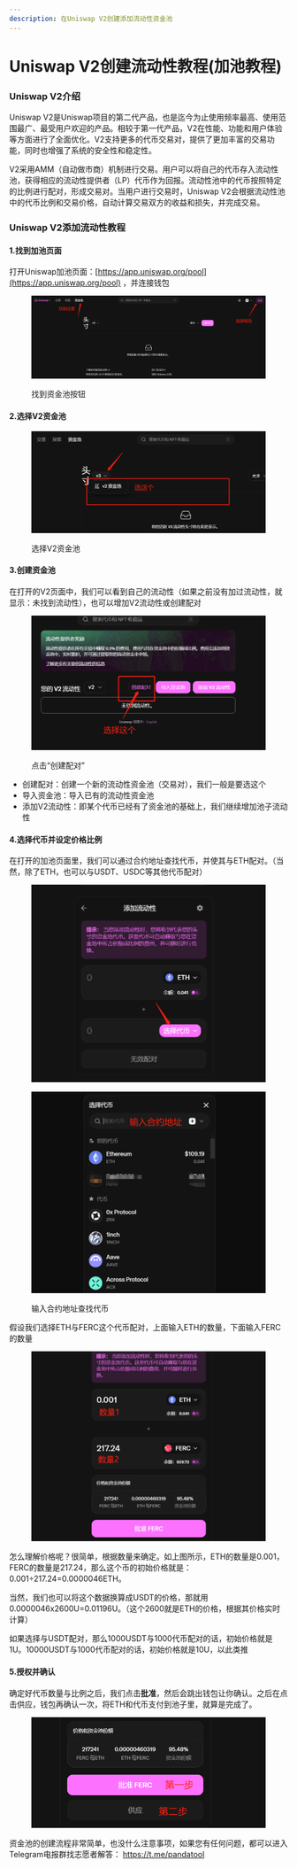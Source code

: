 ```yaml
---
description: 在Uniswap V2创建添加流动性资金池
---
```


# Uniswap V2创建流动性教程(加池教程)

### Uniswap V2介绍

Uniswap V2是Uniswap项目的第二代产品，也是迄今为止使用频率最高、使用范围最广、最受用户欢迎的产品。相较于第一代产品，V2在性能、功能和用户体验等方面进行了全面优化。V2支持更多的代币交易对，提供了更加丰富的交易功能，同时也增强了系统的安全性和稳定性。

V2采用AMM（自动做市商）机制进行交易。用户可以将自己的代币存入流动性池，获得相应的流动性提供者（LP）代币作为回报。流动性池中的代币按照特定的比例进行配对，形成交易对。当用户进行交易时，Uniswap V2会根据流动性池中的代币比例和交易价格，自动计算交易双方的收益和损失，并完成交易。

### Uniswap V2添加流动性教程

#### 1.找到加池页面

打开Uniswap加池页面：[https://app.uniswap.org/pool](https://app.uniswap.org/pool)  ，并连接钱包

<figure><img src="../.gitbook/assets/Uniswap加池1.png" alt=""><figcaption><p>找到资金池按钮</p></figcaption></figure>

#### 2.选择V2资金池

<figure><img src="../.gitbook/assets/Uniswap加池2.png" alt=""><figcaption><p>选择V2资金池</p></figcaption></figure>

#### 3.创建资金池

在打开的V2页面中，我们可以看到自己的流动性（如果之前没有加过流动性，就显示：未找到流动性），也可以增加V2流动性或创建配对

<figure><img src="../.gitbook/assets/Uniswap加池3.png" alt=""><figcaption><p>点击“创建配对”</p></figcaption></figure>

* 创建配对：创建一个新的流动性资金池（交易对），我们一般是要选这个
* 导入资金池：导入已有的流动性资金池
* 添加V2流动性：即某个代币已经有了资金池的基础上，我们继续增加池子流动性

#### 4.选择代币并设定价格比例

在打开的加池页面里，我们可以通过合约地址查找代币，并使其与ETH配对。（当然，除了ETH，也可以与USDT、USDC等其他代币配对）

<figure><img src="../.gitbook/assets/Uniswap加池4.png" alt=""><figcaption></figcaption></figure>

<figure><img src="../.gitbook/assets/Uniswap加池5.png" alt=""><figcaption><p>输入合约地址查找代币</p></figcaption></figure>

假设我们选择ETH与FERC这个代币配对，上面输入ETH的数量，下面输入FERC的数量

<figure><img src="../.gitbook/assets/Uniswap加池6.png" alt=""><figcaption></figcaption></figure>

怎么理解价格呢？很简单，根据数量来确定。如上图所示，ETH的数量是0.001，FERC的数量是217.24，那么这个币的初始价格就是：0.001÷217.24=0.0000046ETH。

当然，我们也可以将这个数据换算成USDT的价格，那就用0.0000046x2600U=0.01196U。（这个2600就是ETH的价格，根据其价格实时计算）

如果选择与USDT配对，那么1000USDT与1000代币配对的话，初始价格就是1U。10000USDT与1000代币配对的话，初始价格就是10U，以此类推

#### 5.授权并确认

确定好代币数量与比例之后，我们点击**批准**，然后会跳出钱包让你确认。之后在点击供应，钱包再确认一次，将ETH和代币支付到池子里，就算是完成了。

<figure><img src="../.gitbook/assets/Uniswap加池7.png" alt=""><figcaption></figcaption></figure>

资金池的创建流程非常简单，也没什么注意事项，如果您有任何问题，都可以进入Telegram电报群找志愿者解答： https://t.me/pandatool
